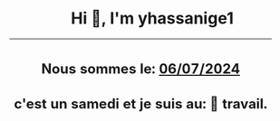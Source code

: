 <h1 align='center'>Hi 👋, I'm yhassanige1</h1>
<div align='center'>

|<h2 align='center'>Nous sommes le: <u>06/07/2024</u></h2><h2 align='center'>c'est un samedi et je suis au: 🏢 travail.</h2>|
|---
</div>